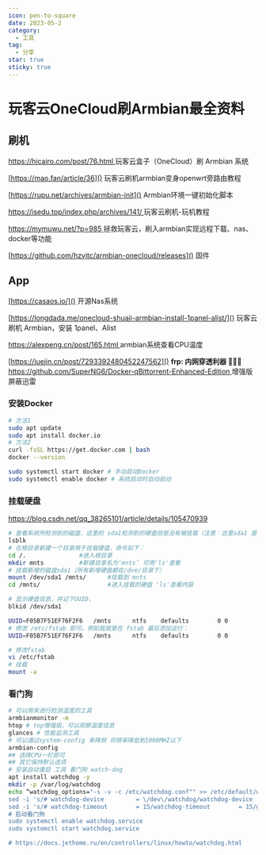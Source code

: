 ```yaml
---
icon: pen-to-square
date: 2023-05-2
category:
  - 工具
tag:
  - 分享
star: true
sticky: true
---
```


# 玩客云OneCloud刷Armbian最全资料


## 刷机

[https://hicairo.com/post/76.html ]()玩客云盒子（OneCloud）刷 Armbian 系统

[https://mao.fan/article/36]() 玩客云刷机armbian变身openwrt旁路由教程

[https://rupu.net/archives/armbian-init]() Armbian环境一键初始化脚本

[https://isedu.top/index.php/archives/141/ ]()玩客云刷机-玩机教程

[https://mymuwu.net/?p=985 ]()拯救玩客云，刷入armbian实现远程下载、nas、docker等功能

[https://github.com/hzyitc/armbian-onecloud/releases]() 固件 

## App

[https://casaos.io/]() 开源Nas系统

[https://longdada.me/onecloud-shuaji-armbian-install-1panel-alist/]() 玩客云刷机 Armbian，安装 1panel、Alist

[https://alexpeng.cn/post/165.html ]()armbian系统查看CPU温度

[https://juejin.cn/post/7293392480452247562]() **frp: 内网穿透利器 🐂🐂🐂**
[https://github.com/SuperNG6/Docker-qBittorrent-Enhanced-Edition ]()增强版 屏蔽迅雷

### 安装Docker

```bash
# 方法1
sudo apt update
sudo apt install docker.io
# 方法2
curl -fsSL https://get.docker.com | bash
docker --version

sudo systemctl start docker # 手动启动Docker
sudo systemctl enable docker # 系统启动时自动启动
```

### 挂载硬盘

https://blog.csdn.net/qq_38265101/article/details/105470939

```bash
# 查看系统所检测到的磁盘，这里的 sda1检测到的硬盘但是没有被挂载（注意：这里sda1 是’1’ 而不是’L’，有些可能是sdb1。）
lsblk
# 在根目录新建一个目录用于挂载硬盘，命令如下：
cd /.				#进入根目录
mkdir mnts			#新建目录名为‘mnts’ 可用'ls'查看
# 挂载新增的磁盘sda1（所有新增硬盘都在/dve/目录下）
mount /dev/sda1 /mnts/		#挂载到 mnts
cd /mnts/					#进入挂载的硬盘 'ls'查看内容

# 显示硬盘信息，并记下UUID，
blkid /dev/sda1

UUID=F05B7F51EF76F2F6   /mnts      ntfs    defaults        0 0
# 修改 /etc/fstab 即可。例如我就是在 fstab 最后添加这行：
UUID=F05B7F51EF76F2F6   /mnts      ntfs    defaults        0 0

# 修改fstab
vi /etc/fstab
# 挂载
mount -a
```

### 看门狗

```bash
# 可以用来进行检测温度的工具
armbianmonitor -m
htop # top增强版，可以观察温度信息
glances # 性能监测工具
# 可以通过system-config 来降频 将频率降低到1000MHZ以下
armbian-config
## 选择CPU一栏即可
## 其它保持默认选项
# 安装自动重启 工具 看门狗 watch-dog
apt install watchdog -y
mkdir -p /var/log/watchdog
echo “watchdog_options="-s -v -c /etc/watchdog.conf"" >> /etc/default/watchdog
sed -i 's/# watchdog-device         = \/dev\/watchdog/watchdog-device         = \/dev\/watchdog/g' /etc/watchdog.conf
sed -i 's/# watchdog-timeout        = 15/watchdog-timeout        = 15/g' /etc/watchdog.conf
# 启动看门狗
sudo systemctl enable watchdog.service
sudo systemctl start watchdog.service

# https://docs.jethome.ru/en/controllers/linux/howto/watchdog.html
```


